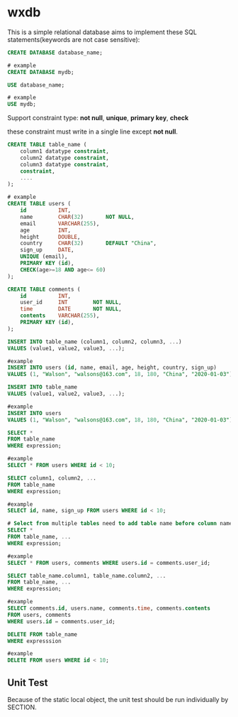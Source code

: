 # wxdb

This is a simple relational database aims to implement these SQL statements(keywords are not case sensitive):

```sql
CREATE DATABASE database_name;

# example
CREATE DATABASE mydb;
```

```sql
USE database_name;

# example
USE mydb;
```

Support constraint type: **not null**, **unique**, **primary key**, **check** 

these constraint must write in a single line except **not null**.

```sql
CREATE TABLE table_name (
    column1 datatype constraint,
    column2 datatype constraint,
    column3 datatype constraint,
    constraint,
    ....
);

# example
CREATE TABLE users (
    id          INT,            
    name        CHAR(32)       NOT NULL,
    email       VARCHAR(255),
    age         INT,
    height      DOUBLE,
    country     CHAR(32)       DEFAULT "China",
    sign_up     DATE,
    UNIQUE (email),
    PRIMARY KEY (id),
    CHECK(age>=18 AND age<= 60)
);

CREATE TABLE comments (
    id          INT,
    user_id     INT        NOT NULL, 
    time        DATE       NOT NULL,
    contents    VARCHAR(255),
    PRIMARY KEY (id),
);
```

```sql
INSERT INTO table_name (column1, column2, column3, ...)
VALUES (value1, value2, value3, ...);

#example
INSERT INTO users (id, name, email, age, height, country, sign_up)
VALUES (1, "Walson", "walsons@163.com", 18, 180, "China", "2020-01-03");

INSERT INTO table_name
VALUES (value1, value2, value3, ...);

#example
INSERT INTO users
VALUES (1, "Walson", "walsons@163.com", 18, 180, "China", "2020-01-03");
```

```sql
SELECT *
FROM table_name
WHERE expression;

#example
SELECT * FROM users WHERE id < 10;

SELECT column1, column2, ...
FROM table_name
WHERE expression;

#example
SELECT id, name, sign_up FROM users WHERE id < 10;

# Select from multiple tables need to add table name before column name
SELECT *
FROM table_name, ...
WHERE expression;

#example
SELECT * FROM users, comments WHERE users.id = comments.user_id;

SELECT table_name.column1, table_name.column2, ...
FROM table_name, ...
WHERE expression;

#example
SELECT comments.id, users.name, comments.time, comments.contents
FROM users, comments
WHERE users.id = comments.user_id;
```

```sql
DELETE FROM table_name 
WHERE expresssion

#example
DELETE FROM users WHERE id < 10;
```

## Unit Test
Because of the static local object, the unit test should be run individually by SECTION.